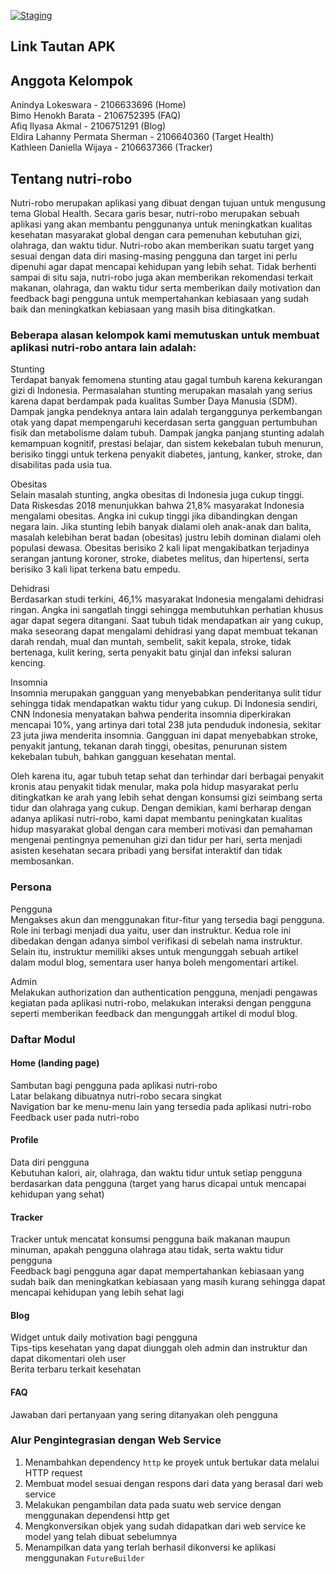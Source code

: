 [![Staging](https://github.com/afiqilyasakmal/nutri-robo-mobile/actions/workflows/staging.yml/badge.svg)](https://github.com/afiqilyasakmal/nutri-robo-mobile/actions/workflows/staging.yml)
## Link Tautan APK
## Anggota Kelompok
Anindya Lokeswara - 2106633696 (Home) <br>
Bimo Henokh Barata - 2106752395 (FAQ) <br>
Afiq Ilyasa Akmal - 2106751291 (Blog) <br>
Eldira Lahanny Permata Sherman - 2106640360 (Target Health) <br>
Kathleen Daniella Wijaya - 2106637366 (Tracker) <br>
## Tentang nutri-robo
Nutri-robo merupakan aplikasi yang dibuat dengan tujuan untuk mengusung tema Global Health. Secara garis besar, nutri-robo merupakan sebuah aplikasi yang akan membantu penggunanya untuk meningkatkan kualitas kesehatan masyarakat global dengan cara pemenuhan kebutuhan gizi, olahraga, dan waktu tidur. Nutri-robo akan memberikan suatu target yang sesuai dengan data diri masing-masing pengguna dan target ini perlu dipenuhi agar dapat mencapai kehidupan yang lebih sehat. Tidak berhenti sampai di situ saja, nutri-robo juga akan memberikan rekomendasi terkait makanan, olahraga, dan waktu tidur serta memberikan daily motivation dan feedback bagi pengguna untuk mempertahankan kebiasaan yang sudah baik dan meningkatkan kebiasaan yang masih bisa ditingkatkan. <br>

### Beberapa alasan kelompok kami memutuskan untuk membuat aplikasi nutri-robo antara lain adalah:

Stunting <br>
Terdapat banyak femomena stunting atau gagal tumbuh karena kekurangan gizi di Indonesia. Permasalahan stunting merupakan masalah yang serius karena dapat berdampak pada kualitas Sumber Daya Manusia (SDM). Dampak jangka pendeknya antara lain adalah terganggunya perkembangan otak yang dapat mempengaruhi kecerdasan serta gangguan pertumbuhan fisik dan metabolisme dalam tubuh. Dampak jangka panjang stunting adalah kemampuan kognitif, prestasi belajar, dan sistem kekebalan tubuh menurun, berisiko tinggi untuk terkena penyakit diabetes, jantung, kanker, stroke, dan disabilitas pada usia tua. <br>

Obesitas <br>
Selain masalah stunting, angka obesitas di Indonesia juga cukup tinggi. Data Riskesdas 2018 menunjukkan bahwa 21,8% masyarakat Indonesia mengalami obesitas. Angka ini cukup tinggi jika dibandingkan dengan negara lain. Jika stunting lebih banyak dialami oleh anak-anak dan balita, masalah kelebihan berat badan (obesitas) justru lebih dominan dialami oleh populasi dewasa. Obesitas berisiko 2 kali lipat mengakibatkan terjadinya serangan jantung koroner, stroke, diabetes melitus, dan hipertensi, serta berisiko 3 kali lipat terkena batu empedu. <br>

Dehidrasi <br>
Berdasarkan studi terkini, 46,1% masyarakat Indonesia mengalami dehidrasi ringan. Angka ini sangatlah tinggi sehingga membutuhkan perhatian khusus agar dapat segera ditangani. Saat tubuh tidak mendapatkan air yang cukup, maka seseorang dapat mengalami dehidrasi yang dapat membuat tekanan darah rendah, mual dan muntah, sembelit, sakit kepala, stroke, tidak bertenaga, kulit kering, serta penyakit batu ginjal dan infeksi saluran kencing. <br>

Insomnia <br>
Insomnia merupakan gangguan yang menyebabkan penderitanya sulit tidur sehingga tidak mendapatkan waktu tidur yang cukup. Di Indonesia sendiri, CNN Indonesia menyatakan bahwa penderita insomnia diperkirakan mencapai 10%, yang artinya dari total 238 juta penduduk indonesia, sekitar 23 juta jiwa menderita insomnia. Gangguan ini dapat menyebabkan stroke, penyakit jantung, tekanan darah tinggi, obesitas, penurunan sistem kekebalan tubuh, bahkan gangguan kesehatan mental. <br>

Oleh karena itu, agar tubuh tetap sehat dan terhindar dari berbagai penyakit kronis atau penyakit tidak menular, maka pola hidup masyarakat perlu ditingkatkan ke arah yang lebih sehat dengan konsumsi gizi seimbang serta tidur dan olahraga yang cukup. Dengan demikian, kami berharap dengan adanya aplikasi nutri-robo, kami dapat membantu peningkatan kualitas hidup masyarakat global dengan cara memberi motivasi dan pemahaman mengenai pentingnya pemenuhan gizi dan tidur per hari, serta menjadi asisten kesehatan secara pribadi yang bersifat interaktif dan tidak membosankan. <br>

### Persona
Pengguna <br>
Mengakses akun dan menggunakan fitur-fitur yang tersedia bagi pengguna. <br>
Role ini terbagi menjadi dua yaitu, user dan instruktur. Kedua role ini dibedakan dengan adanya simbol verifikasi di sebelah nama instruktur. Selain itu, instruktur memiliki akses untuk mengunggah sebuah artikel dalam modul blog, sementara user hanya boleh mengomentari artikel. <br>

Admin <br>
Melakukan authorization dan authentication pengguna, menjadi pengawas kegiatan pada aplikasi nutri-robo, melakukan interaksi dengan pengguna seperti memberikan feedback dan mengunggah artikel di modul blog. <br>

### Daftar Modul
#### Home (landing page) 
Sambutan bagi pengguna pada aplikasi nutri-robo <br>
Latar belakang dibuatnya nutri-robo secara singkat <br>
Navigation bar ke menu-menu lain yang tersedia pada aplikasi nutri-robo <br>
Feedback user pada nutri-robo <br>

#### Profile
Data diri pengguna <br>
Kebutuhan kalori, air, olahraga, dan waktu tidur untuk setiap pengguna berdasarkan data pengguna (target yang harus dicapai untuk mencapai kehidupan yang sehat) <br>

#### Tracker
Tracker untuk mencatat konsumsi pengguna baik makanan maupun minuman, apakah pengguna olahraga atau tidak, serta waktu tidur pengguna <br>
Feedback bagi pengguna agar dapat mempertahankan kebiasaan yang sudah baik dan meningkatkan kebiasaan yang masih kurang sehingga dapat mencapai kehidupan yang lebih sehat lagi <br>

#### Blog
Widget untuk daily motivation bagi pengguna <br>
Tips-tips kesehatan yang dapat diunggah oleh admin dan instruktur dan dapat dikomentari oleh user <br>
Berita terbaru terkait kesehatan <br>

#### FAQ
Jawaban dari pertanyaan yang sering ditanyakan oleh pengguna <br>

### Alur Pengintegrasian dengan Web Service <br>
1. Menambahkan dependency `http` ke proyek untuk bertukar data melalui HTTP request <br>
2. Membuat model sesuai dengan respons dari data yang berasal dari web service <br>
3. Melakukan pengambilan data pada suatu web service dengan menggunakan dependensi http get <br>
4. Mengkonversikan objek yang sudah didapatkan dari web service ke model yang telah dibuat sebelumnya <br>
5. Menampilkan data yang terlah berhasil dikonversi ke aplikasi menggunakan `FutureBuilder` <br>
